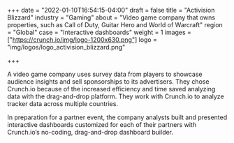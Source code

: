 +++
date = "2022-01-10T16:54:15-04:00"
draft = false
title = "Activision Blizzard"
industry = "Gaming"
about = "Video game company that owns properties, such as Call of Duty, Guitar Hero and World of Warcraft"
region = "Global"
case = "Interactive dashboards"
weight = 1
images = ["https://crunch.io/img/logo-1200x630.png"]
logo = "img/logos/logo_activision_blizzard.png"

+++

A video game company uses survey data from players to showcase audience insights and sell sponsorships to its advertisers. <span class="highlight">They <span class="font-italic">chose</span> Crunch.io because of the increased<span class="font-italic"> efficiency</span></span> and time saved analyzing data with the drag-and-drop platform. They work with Crunch.io to analyze tracker data across multiple countries.

In preparation for a partner event, the company analysts built and presented interactive dashboards customized for each of their partners with Crunch.io’s no-coding, drag-and-drop dashboard builder.
